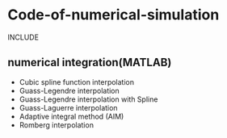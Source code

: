 # Code-of-numerical-simulation

INCLUDE

## numerical integration(MATLAB)

- Cubic spline function interpolation
- Guass-Legendre interpolation
- Guass-Legendre interpolation with Spline
- Guass-Laguerre interpolation
- Adaptive integral method (AIM)
- Romberg interpolation